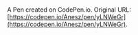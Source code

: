 # 

A Pen created on CodePen.io. Original URL: [https://codepen.io/Anesz/pen/yLNWeGr](https://codepen.io/Anesz/pen/yLNWeGr).


